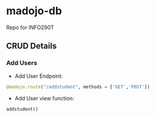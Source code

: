 # madojo-db
Repo for INFO290T 


## CRUD Details

### Add Users
* Add User Endpoint:  
``` python 
@madojo.route("/addstudent", methods = ['GET','POST']) 
```
* Add User view function: 
``` python 
addstudent()
```
